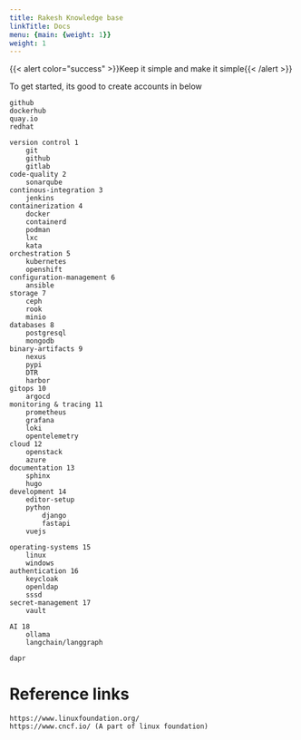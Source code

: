 ```yaml
---
title: Rakesh Knowledge base
linkTitle: Docs
menu: {main: {weight: 1}}
weight: 1
---
```


{{< alert color="success" >}}Keep it simple and make it simple{{< /alert >}}

To get started, its good to create accounts in below 

    github
    dockerhub
    quay.io
    redhat

    version control 1
        git
        github
        gitlab
    code-quality 2 
        sonarqube
    continous-integration 3 
        jenkins
    containerization 4 
        docker
        containerd
        podman
        lxc
        kata
    orchestration 5 
        kubernetes
        openshift
    configuration-management 6 
        ansible
    storage 7 
        ceph
        rook
        minio
    databases 8 
        postgresql
        mongodb
    binary-artifacts 9
        nexus
        pypi
        DTR
        harbor 
    gitops 10
        argocd 
    monitoring & tracing 11
        prometheus
        grafana
        loki
        opentelemetry 
    cloud 12
        openstack
        azure
    documentation 13
        sphinx 
        hugo 
    development 14
        editor-setup
        python
            django
            fastapi
        vuejs

    operating-systems 15
        linux
        windows
    authentication 16
        keycloak
        openldap
        sssd
    secret-management 17
        vault

    AI 18
        ollama
        langchain/langgraph
    
    dapr
    

    

# Reference links

    https://www.linuxfoundation.org/
    https://www.cncf.io/ (A part of linux foundation)